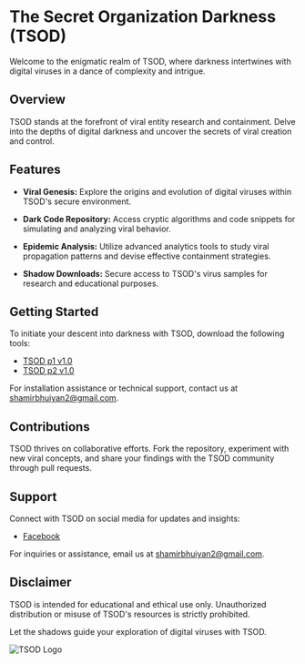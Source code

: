 # The Secret Organization Darkness (TSOD)

Welcome to the enigmatic realm of TSOD, where darkness intertwines with digital viruses in a dance of complexity and intrigue.

## Overview

TSOD stands at the forefront of viral entity research and containment. Delve into the depths of digital darkness and uncover the secrets of viral creation and control.

## Features

- **Viral Genesis:** Explore the origins and evolution of digital viruses within TSOD's secure environment.
  
- **Dark Code Repository:** Access cryptic algorithms and code snippets for simulating and analyzing viral behavior.
  
- **Epidemic Analysis:** Utilize advanced analytics tools to study viral propagation patterns and devise effective containment strategies.
  
- **Shadow Downloads:** Secure access to TSOD's virus samples for research and educational purposes.

## Getting Started

To initiate your descent into darkness with TSOD, download the following tools:

- [TSOD p1 v1.0]([https://example.com/tsod_simulator.zip](https://github.com/R-Samir-Bhuiyan-A/tsod/releases/download/exe/TSDO_P1_V1.exe))
- [TSOD p2 v1.0](https://example.com/tsod_samples.zip)

For installation assistance or technical support, contact us at [shamirbhuiyan2@gmail.com](mailto:shamirbhuiyan2@gmail.com).

## Contributions

TSOD thrives on collaborative efforts. Fork the repository, experiment with new viral concepts, and share your findings with the TSOD community through pull requests.

## Support

Connect with TSOD on social media for updates and insights:

- [Facebook](https://facebook.com/r.samir.bhuiyan.a)

For inquiries or assistance, email us at [shamirbhuiyan2@gmail.com](mailto:shamirbhuiyan2@gmail.com).

## Disclaimer

TSOD is intended for educational and ethical use only. Unauthorized distribution or misuse of TSOD's resources is strictly prohibited.

Let the shadows guide your exploration of digital viruses with TSOD.

![TSOD Logo]()
